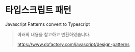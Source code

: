 
# 타입스크립트 패턴 
Javascript Patterns convert to Typescript 

> 아래의 내용을 참고하고 변환하였습니다. 
>
> https://www.dofactory.com/javascript/design-patterns